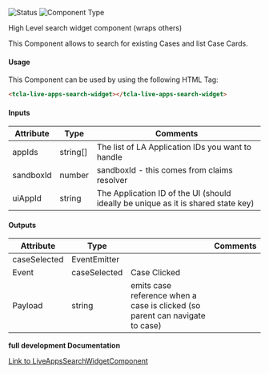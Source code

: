 
![Status][auto] ![Component Type][top] <!--Component Meta {"created_by":"JS", "reviewed_by":"JG", "last_modified_by":"JS", "comment":"wrapper"} Component Meta -->


<p>High Level search widget component (wraps others)

This Component allows to search for existing Cases and list Case Cards.</p>



#### Usage


This Component can be used by using the following HTML Tag:

```html
<tcla-live-apps-search-widget></tcla-live-apps-search-widget>
```

#### Inputs

Attribute | Type | Comments
--- | --- | ---
appIds | string[] | The list of LA Application IDs you want to handle
sandboxId | number | sandboxId - this comes from claims resolver
uiAppId | string | The Application ID of the UI (should ideally be unique as it is shared state key)

#### Outputs

Attribute | Type |   | Comments
--- | --- | --- | ---
caseSelected | EventEmitter<string> |   |  
  | Event |  caseSelected  |  Case Clicked
  | Payload |  string  |  emits case reference when a case is clicked (so parent can navigate to case)


<b>full development Documentation</b>

[Link to LiveAppsSearchWidgetComponent](https://tibcosoftware.github.io/TCSTK-Angular/libdocs/tc-liveapps-lib/components/LiveAppsSearchWidgetComponent.html)


[auto]: https://img.shields.io/badge/Status-auto%20generated-lightgrey.svg?style=flat "auto generated"

[manually]: https://img.shields.io/badge/Status-manually%20created-yellow.svg?style=flat "manually created"

[draft]: https://img.shields.io/badge/Status-draft-red.svg?style=flat "draft"

[review]: https://img.shields.io/badge/Status-need%20review-yellowgreen.svg?style=flat "need review"

[review done]: https://img.shields.io/badge/Status-review%20done-green.svg?style=flat "review done"

[finalized]: https://img.shields.io/badge/Status-finalized-brightgreen.svg?style=flat "finalized"

[top]: https://img.shields.io/badge/Component%20Type-Top-blue.svg?style=flat "top Component"

[major]: https://img.shields.io/badge/Component%20Type-major%20Component-blue.svg?style=flat "major Component"

[minor]: https://img.shields.io/badge/Component%20Type-minor%20Component-blue.svg?style=flat "minor Component"


